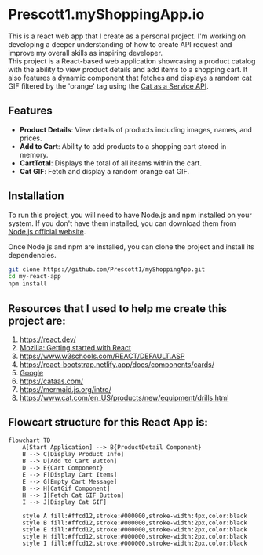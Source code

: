 # Prescott1.myShoppingApp.io
This is a react web app that I create as a personal project. I'm working on developing a deeper understanding of how to create API request and improve my overall skills as inspiring developer.  
This project is a React-based web application showcasing a product catalog with the ability to view product details and add items to a shopping cart. It also features a dynamic component that fetches and displays a random cat GIF filtered by the 'orange' tag using the [Cat as a Service API](https://cataas.com/).

## Features

- **Product Details**: View details of products including images, names, and prices.
- **Add to Cart**: Ability to add products to a shopping cart stored in memory.
- **CartTotal**: Displays the total of all iteams within the cart.
- **Cat GIF**: Fetch and display a random orange cat GIF.

## Installation

To run this project, you will need to have Node.js and npm installed on your system. If you don't have them installed, you can download them from [Node.js official website](https://nodejs.org/).

Once Node.js and npm are installed, you can clone the project and install its dependencies.

```sh
git clone https://github.com/Prescott1/myShoppingApp.git
cd my-react-app
npm install
```

## Resources that I used to help me create this project are:
1) https://react.dev/
2) [Mozilla: Getting started with React](https://developer.mozilla.org/en-US/docs/Learn/Tools_and_testing/Client-side_JavaScript_frameworks/React_getting_started)
3) https://www.w3schools.com/REACT/DEFAULT.ASP
4) https://react-bootstrap.netlify.app/docs/components/cards/
5) [Google](https://www.google.com)
6) https://cataas.com/
7) https://mermaid.js.org/intro/
8) https://www.cat.com/en_US/products/new/equipment/drills.html

## Flowcart structure for this React App is:
```mermaid
flowchart TD
    A[Start Application] --> B{ProductDetail Component}
    B --> C[Display Product Info]
    B --> D[Add to Cart Button]
    D --> E{Cart Component}
    E --> F[Display Cart Items]
    E --> G[Empty Cart Message]
    B --> H[CatGif Component]
    H --> I[Fetch Cat GIF Button]
    I --> J[Display Cat GIF]

    style A fill:#ffcd12,stroke:#000000,stroke-width:4px,color:black
    style B fill:#ffcd12,stroke:#000000,stroke-width:2px,color:black
    style E fill:#ffcd12,stroke:#000000,stroke-width:2px,color:black
    style H fill:#ffcd12,stroke:#000000,stroke-width:2px,color:black
    style I fill:#ffcd12,stroke:#000000,stroke-width:2px,color:black
```
